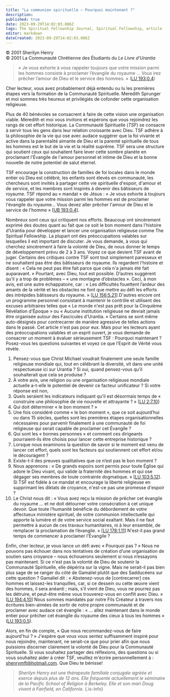 ```yaml
---
title: "La communion spirituelle – Pourquoi maintenant ?"
description: 
published: true
date: 2023-09-29T14:02:03.086Z
tags: The Spiritual Fellowship Journal, Spiritual Fellowship, article
editor: markdown
dateCreated: 2023-09-29T14:02:03.086Z
---
```


<p class="v-card v-sheet theme--light gray lighten-3 px-2">© 2001 Sherilyn Henry<br>© 2001 La Communauté Chrétienne des Étudiants du <i>Le Livre d'Urantia</i></p>




> « Je vous exhorte à vous rappeler toujours que votre mission parmi les hommes consiste à proclamer l’évangile du royaume ... Vous irez prêcher l’amour de Dieu et le service des hommes. » ([LU 193:0.4](/fr/The_Urantia_Book/193#p0_4))

Cher lecteur, vous avez probablement déjà entendu ou lu les premières étapes vers la formation de la Communauté Spirituelle. Meredith Sprunger et moi sommes très heureux et privilégiés de cofonder cette organisation religieuse.

Plus de 40 bénévoles se consacrent à faire de cette vision une organisation viable. Meredith et moi vous invitons et espérons que vous rejoindrez les rangs de cet effort historique. La Communauté Spirituelle (_TSF_) se consacre à servir tous les gens dans leur relation croissante avec Dieu. TSF adhère à la philosophie de la vie qui ose avec audace suggérer que la foi vivante et active dans la parentalité aimante de Dieu et la parenté spirituelle de tous les hommes est le but de la vie et la réalité suprême. TSF sera une structure qui soutient ceux qui souhaitent faire lever cette sombre planète en proclamant l'Évangile de l'amour personnel et intime de Dieu et la bonne nouvelle de notre potentiel de salut éternel.

TSF encourage la construction de familles de foi locales dans le monde entier où Dieu est célébré, les enfants sont élevés en communauté, les chercheurs sont invités à partager cette vie spirituelle d'espoir, d'amour et de service, et les membres sont inspirés à devenir des bâtisseurs de royaume. TSF répond au « mandat » de Jésus : « Je vous exhorte à toujours vous rappeler que votre mission parmi les hommes est de proclamer l'évangile du royaume… Vous devez aller prêcher l'amour de Dieu et le service de l'homme » [[UB 193:0.4](/en/The_Urantia_Book/193#p0_4)].

Nombreux sont ceux qui critiquent nos efforts. Beaucoup ont sincèrement exprimé des doutes quant au fait que ce soit le bon moment dans l’histoire d’Urantia pour développer et lancer une organisation religieuse comme The Spiritual Fellowship. La plupart ont des préoccupations valables sur lesquelles il est important de discuter. Je vous demande, à vous qui cherchez sincèrement à faire la volonté de Dieu, de nous donner le temps de développement prévu de 2 à 3 ans. Voyez ce que devient TSF avant de juger. Certains des critiques contre TSF sont tout simplement paresseux et ne souhaitent pas être des bâtisseurs de royaume. Ils regardent l'histoire et disent : « Cela ne peut pas être fait parce que cela n'a jamais été fait auparavant. » Pourtant, avec Dieu, tout est possible. D’autres suggèrent qu’il y a trop de problèmes – « une montagne d’obstacles ». Ceci, à mon avis, est une autre échappatoire, car : « Les difficultés fouettent l’ardeur des amants de la vérité et les obstacles ne font que mettre au défi les efforts des intrépides bâtisseurs du royaume. » [[LU 156:5.21](/fr/The_Urantia_Book/156#p5_21)] D'autres encore ont un programme personnel consistant à maintenir le contrôle et utilisent des excuses arbitraires telles que « Le monde n'est pas prêt pour la Cinquième Révélation d'Époque » ou « Aucune institution religieuse ne devrait jamais être organisée autour des Fascicules d'Urantia. » Certains se sont même auto-désignés pour contrecarrer de manière agressive de telles actions dans le passé. Cet article n'est pas pour eux. Mais pour les lecteurs ayant des préoccupations valables et un esprit ouvert, je vous demande de consacrer un moment à évaluer sérieusement TSF : Pourquoi maintenant ? Posez-vous les questions suivantes et voyez ce que l’Esprit de Vérité vous révèle.

1. Pensez-vous que Christ Michael voudrait finalement une seule famille religieuse mondiale qui, tout en célébrant la diversité, vit dans une unité respectueuse ici sur Urantia ? Si oui, quand pensez-vous qu’il souhaiterait que cela se produise ?
2. À votre avis, une religion ou une organisation religieuse mondiale actuelle a-t-elle le potentiel de devenir ce facteur unificateur ? Si votre réponse est non,
3. Quels seraient les indicateurs indiquant qu’il est désormais temps de « construire une philosophie de vie nouvelle et attrayante ? » [[LU 2:7.10](/fr/The_Urantia_Book/2#p7_10)]
4. Qui doit déterminer « le bon moment ? »
5. Une fois considéré comme « le bon moment », que ce soit aujourd’hui ou dans 15 siècles, quelles sont les premières étapes organisationnelles nécessaires pour parvenir finalement à une communauté de foi religieuse qui serait capable de proclamer cet Évangile ?
6. Qui sont les « bonnes personnes » et comment ces dirigeants pourraient-ils être choisis pour lancer cette entreprise historique ?
7. Lorsque nous examinons la question de savoir si le moment est venu de lancer cet effort, quels sont les facteurs qui soutiennent cet effort et/ou le découragent ?
8. Existe-t-il des preuves qualitatives que ce n’est pas le bon moment ?
9. Nous apprenons : « De grands espoirs sont permis pour toute Église qui adore le Dieu vivant, qui valide la fraternité des hommes et qui ose dégager ses membres de toute contrainte dogmatique. » [[LU 103:5.12](/fr/The_Urantia_Book/103#p5_12)]. Si TSF est fidèle à ce mandat et encourage la liberté religieuse en supprimant les diktats de croyance, n'est-ce pas une promesse d'espoir ?
10. Le Christ nous dit : « Vous avez reçu la mission de prêcher cet évangile du royaume ... et ne doit détourner votre consécration à cet unique devoir. Que toute l’humanité bénéficie du débordement de votre affectueux ministère spirituel, de votre communion intellectuelle qui apporte la lumière et de votre service social exaltant. Mais il ne faut permettre à aucun de ces travaux humanitaires, ni à leur ensemble, de remplacer la proclamation de l’évangile. » [[LU 178:1.11](/fr/The_Urantia_Book/178#p1_11)] N'est-il pas grand temps de commencer à proclamer l'Évangile ?

Enfin, cher lecteur, je vous lance un défi avec « Pourquoi pas ? » Nous ne pouvons pas échouer dans nos tentatives de création d’une organisation de soutien sans croyance – nous échouerons seulement si nous n’essayons pas maintenant. Si ce n'est pas la volonté de Dieu de soutenir la Communauté Spirituelle, elle dépérira sur la vigne. Mais ne serait-il pas bien plus sage de se ranger du côté de Gamaliel plutôt que des Sadducéens sur cette question ? Gamaliel dit : « Abstenez-vous de [contrecarrer] ces hommes et laissez-les tranquilles, car, si ce dessein ou cette œuvre vient des hommes, il sera anéanti ; mais, s’il vient de Dieu, vous ne pourrez pas les détruire, et peut-être même vous trouverez-vous en conflit avec Dieu. » [[LU 194:4.10](/fr/The_Urantia_Book/194#p4_10)] Nous sommes mandatés par notre Fils Créateur à travers nos écritures bien-aimées de sortir de notre propre communauté et de proclamer avec audace cet évangile : « … allez maintenant dans le monde entier pour prêcher cet évangile du royaume des cieux à tous les hommes » ([LU 193:0.5](/fr/The_Urantia_Book/193#p0_5)).

Alors, en fin de compte, « Que nous recommandez-vous de faire aujourd'hui ? » J'espère que vous vous sentez suffisamment inspiré pour nous rejoindre, maintenant, ne serait-ce que pour prier afin que nous puissions discerner clairement la volonté de Dieu pour la Communauté Spirituelle. Si vous souhaitez partager des réflexions, des questions ou si vous souhaitez aider à créer TSF, veuillez m'écrire personnellement à : shenrymft@hotmail.com. Que Dieu te bénisse!

> _Sherilyn Henry est une thérapeute familiale conjugale agréée et exerce depuis plus de 12 ans. Elle fréquente actuellement le séminaire de la Pacific School of Religion à Berkeley. Elle et son mari Doug vivent à Fairfield, en Californie._
{.is-info}

